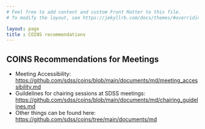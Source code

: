 ```yaml
---
# Feel free to add content and custom Front Matter to this file.
# To modify the layout, see https://jekyllrb.com/docs/themes/#overriding-theme-defaults

layout: page
title : COINS recommendations
---
```



## COINS Recommendations for Meetings

- Meeting Accessibility: https://github.com/sdss/coins/blob/main/documents/md/meeting_accessibility.md
- Guildelines for chairing sessions at SDSS meetings: https://github.com/sdss/coins/blob/main/documents/md/chairing_guidelines.md
- Other things can be found here: https://github.com/sdss/coins/tree/main/documents/md
